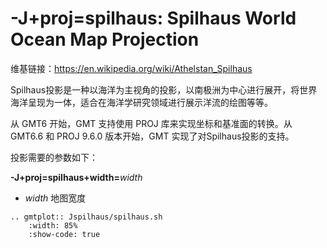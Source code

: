 # -J+proj=spilhaus: Spilhaus World Ocean Map Projection

维基链接：<https://en.wikipedia.org/wiki/Athelstan_Spilhaus>

Spilhaus投影是一种以海洋为主视角的投影，以南极洲为中心进行展开，将世界海洋呈现为一体，适合在海洋学研究领域进行展示洋流的绘图等等。

从 GMT6 开始，GMT 支持使用 PROJ 库来实现坐标和基准面的转换。从 GMT6.6 和 PROJ 9.6.0 版本开始，GMT 实现了对Spilhaus投影的支持。

投影需要的参数如下：

**-J+proj=spilhaus+width=**_width_

- *width* 地图宽度

```{eval-rst}
.. gmtplot:: Jspilhaus/spilhaus.sh
    :width: 85%
    :show-code: true
```